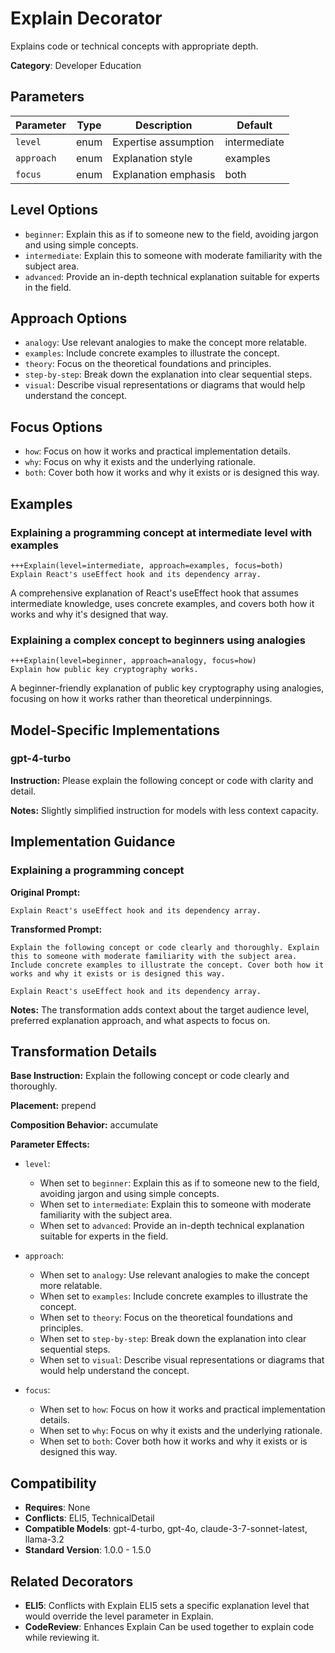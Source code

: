 # Explain Decorator

Explains code or technical concepts with appropriate depth.

**Category**: Developer Education

## Parameters

| Parameter | Type | Description | Default |
|-----------|------|-------------|--------|
| `level` | enum | Expertise assumption | intermediate |
| `approach` | enum | Explanation style | examples |
| `focus` | enum | Explanation emphasis | both |

## Level Options

- `beginner`: Explain this as if to someone new to the field, avoiding jargon and using simple concepts.
- `intermediate`: Explain this to someone with moderate familiarity with the subject area.
- `advanced`: Provide an in-depth technical explanation suitable for experts in the field.

## Approach Options

- `analogy`: Use relevant analogies to make the concept more relatable.
- `examples`: Include concrete examples to illustrate the concept.
- `theory`: Focus on the theoretical foundations and principles.
- `step-by-step`: Break down the explanation into clear sequential steps.
- `visual`: Describe visual representations or diagrams that would help understand the concept.

## Focus Options

- `how`: Focus on how it works and practical implementation details.
- `why`: Focus on why it exists and the underlying rationale.
- `both`: Cover both how it works and why it exists or is designed this way.

## Examples

### Explaining a programming concept at intermediate level with examples

```
+++Explain(level=intermediate, approach=examples, focus=both)
Explain React's useEffect hook and its dependency array.
```

A comprehensive explanation of React's useEffect hook that assumes intermediate knowledge, uses concrete examples, and covers both how it works and why it's designed that way.

### Explaining a complex concept to beginners using analogies

```
+++Explain(level=beginner, approach=analogy, focus=how)
Explain how public key cryptography works.
```

A beginner-friendly explanation of public key cryptography using analogies, focusing on how it works rather than theoretical underpinnings.

## Model-Specific Implementations

### gpt-4-turbo

**Instruction:** Please explain the following concept or code with clarity and detail.

**Notes:** Slightly simplified instruction for models with less context capacity.


## Implementation Guidance

### Explaining a programming concept

**Original Prompt:**
```
Explain React's useEffect hook and its dependency array.
```

**Transformed Prompt:**
```
Explain the following concept or code clearly and thoroughly. Explain this to someone with moderate familiarity with the subject area. Include concrete examples to illustrate the concept. Cover both how it works and why it exists or is designed this way.

Explain React's useEffect hook and its dependency array.
```

**Notes:** The transformation adds context about the target audience level, preferred explanation approach, and what aspects to focus on.

## Transformation Details

**Base Instruction:** Explain the following concept or code clearly and thoroughly.

**Placement:** prepend

**Composition Behavior:** accumulate

**Parameter Effects:**

- `level`:
  - When set to `beginner`: Explain this as if to someone new to the field, avoiding jargon and using simple concepts.
  - When set to `intermediate`: Explain this to someone with moderate familiarity with the subject area.
  - When set to `advanced`: Provide an in-depth technical explanation suitable for experts in the field.

- `approach`:
  - When set to `analogy`: Use relevant analogies to make the concept more relatable.
  - When set to `examples`: Include concrete examples to illustrate the concept.
  - When set to `theory`: Focus on the theoretical foundations and principles.
  - When set to `step-by-step`: Break down the explanation into clear sequential steps.
  - When set to `visual`: Describe visual representations or diagrams that would help understand the concept.

- `focus`:
  - When set to `how`: Focus on how it works and practical implementation details.
  - When set to `why`: Focus on why it exists and the underlying rationale.
  - When set to `both`: Cover both how it works and why it exists or is designed this way.

## Compatibility

- **Requires**: None
- **Conflicts**: ELI5, TechnicalDetail
- **Compatible Models**: gpt-4-turbo, gpt-4o, claude-3-7-sonnet-latest, llama-3.2
- **Standard Version**: 1.0.0 - 1.5.0

## Related Decorators

- **ELI5**: Conflicts with Explain ELI5 sets a specific explanation level that would override the level parameter in Explain.
- **CodeReview**: Enhances Explain Can be used together to explain code while reviewing it.

